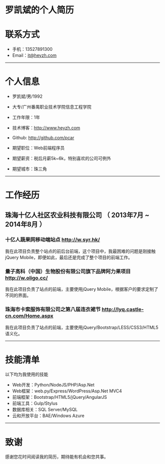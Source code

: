# 罗凯斌的个人简历


# 联系方式

- 手机：13527891300
- Email：it@heyzh.com

---

# 个人信息

 - 罗凯斌/男/1992 
 - 大专/广州番禺职业技术学院信息工程学院 
 - 工作年限：1年
 - 技术博客：http://www.heyzh.com
 - Github: http://github.com/pcar

 - 期望职位：Web前端程序员
 - 期望薪资：税后月薪5k~6k，特别喜欢的公司可例外
 - 期望城市：珠三角

---

# 工作经历

## 珠海十亿人社区农业科技有限公司 （ 2013年7月 ~ 2014年8月 ）

### 十亿人蔬果网移动端站点  http://w.syr.hk/
我在此项目负责整个站点的前后台前端，这个项目中，我最困难的问题是刚接触jQuery Mobile，即便如此，最后还是完成了整个项目的前端工作。


### 量子高科（中国）生物股份有限公司旗下品牌阿力果项目  http://w.oligo.cc/
我在此项目负责了站点的前端，主要使用jQuery Mobile，根据客户的要求定制了不同的界面。


### 珠海市卡索服饰有限公司之第八届连衣裙节  http://lyq.castle-cn.com/Home.aspx
我在此项目负责了站点的前端，主要使用jQuery/Bootstrap/LESS/CSS3/HTML5语义化。


---

# 技能清单

以下均为我使用的技能

- Web开发：Python/NodeJS/PHP/Asp.Net
- Web框架：web.py/Express/WordPress/Asp.Net MVC4
- 前端框架：Bootstrap/HTML5/jQuery/AngularJS
- 前端工具：Gulp/Stylus
- 数据库相关：SQL Server/MySQL
- 云和开放平台：BAE/Windows Azure


---

# 致谢
感谢您花时间阅读我的简历，期待能有机会和您共事。
